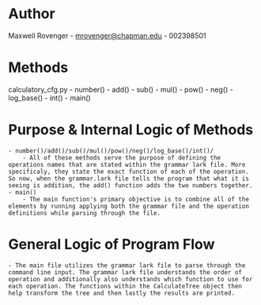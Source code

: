 # Author
Maxwell Rovenger - mrovenger@chapman.edu - 002398501

# Methods
calculatory_cfg.py
    - number()
    - add()
    - sub()
    - mul()
    - pow()
    - neg()
    - log_base()
    - int()
    - main()
# Purpose & Internal Logic of Methods
    - number()/add()/sub()/mul()/pow()/neg()/log_base()/int()/
        - All of these methods serve the purpose of defining the operations names that are stated within the grammar lark file. More specificaly, they state the exact function of each of the operation. So now, when the grammar.lark file tells the program that what it is seeing is addition, the add() function adds the two numbers together.
    - main()
        - The main function's primary objective is to combine all of the elements by running applying both the grammar file and the operation definitions while parsing through the file.
# General Logic of Program Flow
    - The main file utilizes the grammar lark file to parse through the command line input. The grammar lark file understands the order of operation and additionally also understands which function to use for each operation. The functions within the CalculateTree object then help transform the tree and then lastly the results are printed.